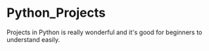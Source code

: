 # Python_Projects
Projects in Python is really wonderful and it's good for beginners to understand easily. 
